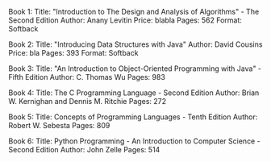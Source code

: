 Book 1:
Title: "Introduction to The Design and Analysis of Algorithms" - The Second Edition
Author: Anany Levitin
Price: blabla
Pages: 562
Format: Softback

Book 2:
Title: "Introducing Data Structures with Java"
Author: David Cousins
Price: bla
Pages: 393
Format: Softback

Book 3:
Title: "An Introduction to Object-Oriented Programming with Java" - Fifth Edition
Author: C. Thomas Wu
Pages: 983

Book 4: 
Title: The C Programming Language - Second Edition
Author: Brian W. Kernighan and Dennis M. Ritchie
Pages: 272

Book 5: 
Title: Concepts of Programming Languages - Tenth Edition
Author: Robert W. Sebesta
Pages: 809

Book 6: 
Title: Python Programming - An Introduction to Computer Science - Second Edition
Author: John Zelle
Pages: 514